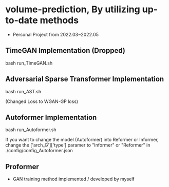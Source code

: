 # volume-prediction, By utilizing up-to-date methods
- Personal Project from 2022.03~2022.05

## TimeGAN Implementation (Dropped)
bash run_TimeGAN.sh

## Adversarial Sparse Transformer Implementation
bash run_AST.sh

(Changed Loss to WGAN-GP loss)


## Autoformer Implementation
bash run_Autoformer.sh

If you want to change the model (Autoformer) into Reformer or Informer, change the ['arch_G']['type'] paramer to "Informer" or "Reformer" in ./config/config_Autoformer.json

## Proformer
- GAN training method implemented / developed by myself
